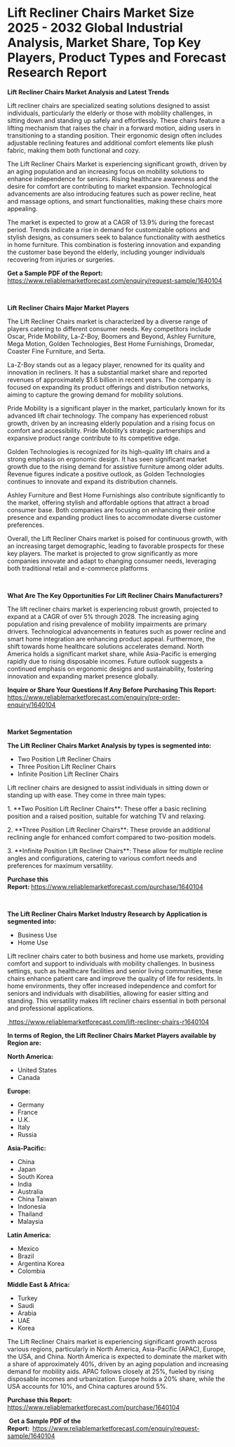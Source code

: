 <p><h1>Lift Recliner Chairs Market Size 2025 - 2032 Global Industrial Analysis, Market Share, Top Key Players, Product Types and Forecast Research Report</h1></p><p><strong>Lift Recliner Chairs Market Analysis and Latest Trends</strong></p>
<p><p>Lift recliner chairs are specialized seating solutions designed to assist individuals, particularly the elderly or those with mobility challenges, in sitting down and standing up safely and effortlessly. These chairs feature a lifting mechanism that raises the chair in a forward motion, aiding users in transitioning to a standing position. Their ergonomic design often includes adjustable reclining features and additional comfort elements like plush fabric, making them both functional and cozy.</p><p>The Lift Recliner Chairs Market is experiencing significant growth, driven by an aging population and an increasing focus on mobility solutions to enhance independence for seniors. Rising healthcare awareness and the desire for comfort are contributing to market expansion. Technological advancements are also introducing features such as power recline, heat and massage options, and smart functionalities, making these chairs more appealing.</p><p>The market is expected to grow at a CAGR of 13.9% during the forecast period. Trends indicate a rise in demand for customizable options and stylish designs, as consumers seek to balance functionality with aesthetics in home furniture. This combination is fostering innovation and expanding the customer base beyond the elderly, including younger individuals recovering from injuries or surgeries.</p></p>
<p><strong>Get a Sample PDF of the Report:&nbsp;</strong> <a href="https://www.reliablemarketforecast.com/enquiry/request-sample/1640104?utm_campaign=2733&utm_medium=2&utm_source=Github&utm_content=ia&utm_term=16042025&utm_id=lift-recliner-chairs">https://www.reliablemarketforecast.com/enquiry/request-sample/1640104</a></p>
<p>&nbsp;</p>
<p><strong>Lift Recliner Chairs Major Market Players</strong></p>
<p><p>The Lift Recliner Chairs market is characterized by a diverse range of players catering to different consumer needs. Key competitors include Oscar, Pride Mobility, La-Z-Boy, Boomers and Beyond, Ashley Furniture, Mega Motion, Golden Technologies, Best Home Furnishings, Dromedar, Coaster Fine Furniture, and Serta. </p><p>La-Z-Boy stands out as a legacy player, renowned for its quality and innovation in recliners. It has a substantial market share and reported revenues of approximately $1.6 billion in recent years. The company is focused on expanding its product offerings and distribution networks, aiming to capture the growing demand for mobility solutions.</p><p>Pride Mobility is a significant player in the market, particularly known for its advanced lift chair technology. The company has experienced robust growth, driven by an increasing elderly population and a rising focus on comfort and accessibility. Pride Mobility’s strategic partnerships and expansive product range contribute to its competitive edge.</p><p>Golden Technologies is recognized for its high-quality lift chairs and a strong emphasis on ergonomic design. It has seen significant market growth due to the rising demand for assistive furniture among older adults. Revenue figures indicate a positive outlook, as Golden Technologies continues to innovate and expand its distribution channels.</p><p>Ashley Furniture and Best Home Furnishings also contribute significantly to the market, offering stylish and affordable options that attract a broad consumer base. Both companies are focusing on enhancing their online presence and expanding product lines to accommodate diverse customer preferences.</p><p>Overall, the Lift Recliner Chairs market is poised for continuous growth, with an increasing target demographic, leading to favorable prospects for these key players. The market is projected to grow significantly as more companies innovate and adapt to changing consumer needs, leveraging both traditional retail and e-commerce platforms.</p></p>
<p>&nbsp;</p>
<p><strong>What Are The Key Opportunities For Lift Recliner Chairs Manufacturers?</strong></p>
<p><p>The lift recliner chairs market is experiencing robust growth, projected to expand at a CAGR of over 5% through 2028. The increasing aging population and rising prevalence of mobility impairments are primary drivers. Technological advancements in features such as power recline and smart home integration are enhancing product appeal. Furthermore, the shift towards home healthcare solutions accelerates demand. North America holds a significant market share, while Asia-Pacific is emerging rapidly due to rising disposable incomes. Future outlook suggests a continued emphasis on ergonomic designs and sustainability, fostering innovation and expanding market presence globally.</p></p>
<p><strong>Inquire or Share Your Questions If Any Before Purchasing This Report:</strong> <a href="https://www.reliablemarketforecast.com/enquiry/pre-order-enquiry/1640104?utm_campaign=2733&utm_medium=2&utm_source=Github&utm_content=ia&utm_term=16042025&utm_id=lift-recliner-chairs">https://www.reliablemarketforecast.com/enquiry/pre-order-enquiry/1640104</a></p>
<p>&nbsp;</p>
<p><strong>Market Segmentation</strong></p>
<p><strong>The Lift Recliner Chairs Market Analysis by types is segmented into:</strong></p>
<p><ul><li>Two Position Lift Recliner Chairs</li><li>Three Position Lift Recliner Chairs</li><li>Infinite Position Lift Recliner Chairs</li></ul></p>
<p><p>Lift recliner chairs are designed to assist individuals in sitting down or standing up with ease. They come in three main types: </p><p>1. **Two Position Lift Recliner Chairs**: These offer a basic reclining position and a raised position, suitable for watching TV and relaxing. </p><p>2. **Three Position Lift Recliner Chairs**: These provide an additional reclining angle for enhanced comfort compared to two-position models. </p><p>3. **Infinite Position Lift Recliner Chairs**: These allow for multiple recline angles and configurations, catering to various comfort needs and preferences for maximum versatility.</p></p>
<p><strong>Purchase this Report:&nbsp;</strong><a href="https://www.reliablemarketforecast.com/purchase/1640104?utm_campaign=2733&utm_medium=2&utm_source=Github&utm_content=ia&utm_term=16042025&utm_id=lift-recliner-chairs">https://www.reliablemarketforecast.com/purchase/1640104</a></p>
<p>&nbsp;</p>
<p><strong>The Lift Recliner Chairs Market Industry Research by Application is segmented into:</strong></p>
<p><ul><li>Business Use</li><li>Home Use</li></ul></p>
<p><p>Lift recliner chairs cater to both business and home use markets, providing comfort and support to individuals with mobility challenges. In business settings, such as healthcare facilities and senior living communities, these chairs enhance patient care and improve the quality of life for residents. In home environments, they offer increased independence and comfort for seniors and individuals with disabilities, allowing for easier sitting and standing. This versatility makes lift recliner chairs essential in both personal and professional applications.</p></p>
<p><a href="https://www.reliablemarketforecast.com/lift-recliner-chairs-r1640104?utm_campaign=2733&utm_medium=2&utm_source=Github&utm_content=ia&utm_term=16042025&utm_id=lift-recliner-chairs">&nbsp;https://www.reliablemarketforecast.com/lift-recliner-chairs-r1640104</a></p>
<p><strong>In terms of Region, the Lift Recliner Chairs Market Players available by Region are:</strong></p>
<p>
    <p> <strong> North America: </strong>
        <ul>
            <li>United States</li>
            <li>Canada</li>
        </ul>
        </p> 
    <p> <strong> Europe: </strong>
        <ul>
            <li>Germany</li>
            <li>France</li>
            <li>U.K.</li>
            <li>Italy</li>
            <li>Russia</li>
        </ul>
        </p> 
    <p> <strong> Asia-Pacific: </strong>
        <ul>
            <li>China</li>
            <li>Japan</li>
            <li>South Korea</li>
            <li>India</li>
            <li>Australia</li>
            <li>China Taiwan</li>
            <li>Indonesia</li>
            <li>Thailand</li>
            <li>Malaysia</li>
        </ul>
        </p> 
    <p> <strong> Latin America: </strong>
        <ul>
            <li>Mexico</li>
            <li>Brazil</li>
            <li>Argentina Korea</li>
            <li>Colombia</li>
        </ul>
        </p> 
    <p> <strong> Middle East & Africa: </strong>
        <ul>
            <li>Turkey</li>
            <li>Saudi</li>
            <li>Arabia</li>
            <li>UAE</li>
            <li>Korea</li>
        </ul>
    </p>
    </p>
<p><p>The Lift Recliner Chairs market is experiencing significant growth across various regions, particularly in North America, Asia-Pacific (APAC), Europe, the USA, and China. North America is expected to dominate the market with a share of approximately 40%, driven by an aging population and increasing demand for mobility aids. APAC follows closely at 25%, fueled by rising disposable incomes and urbanization. Europe holds a 20% share, while the USA accounts for 10%, and China captures around 5%.</p></p>
<p><strong>Purchase this Report: </strong><a href="https://www.reliablemarketforecast.com/purchase/1640104?utm_campaign=2733&utm_medium=2&utm_source=Github&utm_content=ia&utm_term=16042025&utm_id=lift-recliner-chairs">https://www.reliablemarketforecast.com/purchase/1640104</a></p>
<p>&nbsp;<strong>Get a Sample PDF of the Report:&nbsp;&nbsp;</strong><a href="https://www.reliablemarketforecast.com/enquiry/request-sample/1640104?utm_campaign=2733&utm_medium=2&utm_source=Github&utm_content=ia&utm_term=16042025&utm_id=lift-recliner-chairs">https://www.reliablemarketforecast.com/enquiry/request-sample/1640104</a></p>
<p><strong></strong></p>
<p><p></p><p></p><p></p></p>